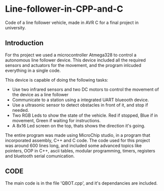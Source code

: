 # Line-follower-in-CPP-and-C
Code of a line follower vehicle, made in AVR C for a final project in university.

## Introduction
For ths project we used a microcontroller Atmega328 to control a autonomous line follower device. This device included all the required sensors and actuators for the movement, and the program inlcuded everything in a single code. 

This device is capable of doing the following tasks: 
* Use two infrared sensors and two DC motors to control the movement of the device as a line follower
* Communicate to a station using a integrated UART blueooth device. 
* Use a ultrasonic sensor to detect obstacles in front of it, and stop if needed.
* Two RGB Leds to show the state of the vehicle. Red if stopped, Blue if in movement, Green if waiting for instructions. 
* A 8x16 Led screen on the top, thats shows the direction it's going.

The entire program was made using MicroChip studio, in a program that incorporated assembly, C++ and C code. The code used for this project was around 600 lines long, and included some advanced topics like pointers, OOP in C++, ascii tables, modular programming, timers, registers and bluetooth serial comunication. 

## CODE

The main code is in the file 'QBOT.cpp', and it's dependancies are included. 
